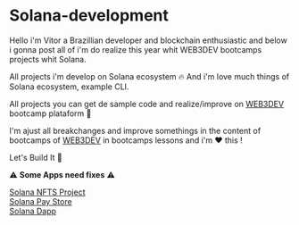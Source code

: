 # Solana-development

Hello i'm Vitor a Brazillian developer and blockchain enthusiastic and below i gonna post all of i'm do realize this year whit WEB3DEV bootcamps projects whit Solana.

All projects i'm develop on Solana ecosystem 🔥 And i'm love much things of Solana ecosystem, example CLI.

All projects you can get de sample code and realize/improve on [WEB3DEV](https://bootcamp.web3dev.com.br/) bootcamp plataform 🤩 

I'm ajust all breakchanges and improve somethings in the content of bootcamps of [WEB3DEV](https://discord.com/invite/UXDUzG2hhE) in bootcamps lessons and i'm ❤️ this !

Let's Build It 🚀 

⚠️  **Some Apps need fixes** ⚠️ 

[Solana NFTS Project](https://solana-nf-ts-mint.vercel.app/)<br>
[Solana Pay Store](https://solana-pay-store-kymxcvjjv-vitormancio.vercel.app/)<br>
[Solana Dapp](https://portal-gif-vitordev.vercel.app/)

